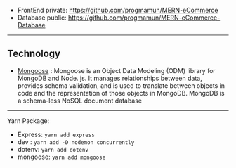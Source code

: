 - FrontEnd private: https://github.com/progmamun/MERN-eCommerce
- Database public: https://github.com/progmamun/MERN-eCommerce-Database

---
## Technology
- [Mongoose](https://mongoosejs.com/) : Mongoose is an Object Data Modeling (ODM) library for MongoDB and Node. js. It manages relationships between data, provides schema validation, and is used to translate between objects in code and the representation of those objects in MongoDB. MongoDB is a schema-less NoSQL document database

---
Yarn Package:
- Express: `yarn add express`
- dev : `yarn add -D nodemon concurrently`
- dotenv: `yarn add dotenv`
- mongoose: `yarn add mongoose`